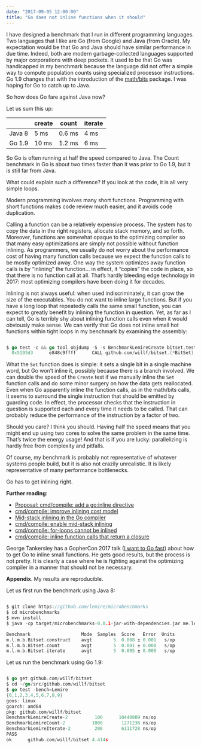 ```yaml
---
date: "2017-09-05 12:00:00"
title: "Go does not inline functions when it should"
---
```




I have designed a benchmark that I run in different programming languages. Two languages that I like are Go (from Google) and Java (from Oracle). My expectation would be that Go and Java should have similar performance in due time. Indeed, both are modern garbage-collected languages supported by major corporations with deep pockets.
It used to be that Go was handicapped in my benchmark because the language did not offer a simple way to compute population counts using specialized processor instructions. Go 1.9 changes that with the introduction of the [math/bits](https://golang.org/pkg/math/bits/) package. I was hoping for Go to catch up to Java.

So how does Go fare against Java now?

Let us sum this up:

&nbsp;                   |create                   |count                    |iterate                  |
-------------------------|-------------------------|-------------------------|-------------------------|
Java 8                   |5 ms                     |0.6 ms                   |4 ms                     |
Go 1.9                   |10 ms                    |1.2 ms                   |6 ms                     |


So Go is often running at half the speed compared to Java. The Count benchmark in Go is about two times faster than it was prior to Go 1.9, but it is still far from Java.

What could explain such a difference? If you look at the code, it is all very simple loops.

Modern programming involves many short functions. Programming with short functions makes code review much easier, and it avoids code duplication.

Calling a function can be a relatively expensive process. The system has to copy the data in the right registers, allocate stack memory, and so forth. Moreover, functions are somewhat opaque to the optimizing compiler so that many easy optimizations are simply not possible without function inlining.
As programmers, we usually do not worry about the performance cost of having many function calls because we expect the function calls to be mostly optimized away. One way the system optimizes away function calls is by &ldquo;inlining&rdquo; the function&hellip; in effect, it &ldquo;copies&rdquo; the code in place, so that there is no function call at all. That&rsquo;s hardly bleeding edge technology in 2017: most optimizing compilers have been doing it for decades.

Inlining is not always useful: when used indiscriminately, it can grow the size of the executables. You do not want to inline large functions. But if you have a long loop that repeatedly calls the same small function, you can expect to greatly benefit by inlining the function in question.
Yet, as far as I can tell, Go is terribly shy about inlining function calls even when it would obviously make sense. We can verify that Go does not inline small hot functions within tight loops in my benchmark by examining the assembly:
```Go

$ go test -c && go tool objdump -S -s BenchmarkLemireCreate bitset.test |grep CALL
  0x5193d3		e848c9ffff		CALL github.com/willf/bitset.(*BitSet).Set(SB)
```


What the `Set` function does is simple: it sets a single bit in a single machine word, but Go won&rsquo;t inline it, possibly because there is a branch involved. We can double the speed of the `Create` test if we manually inline the `Set` function calls and do some minor surgery on how the data gets reallocated.
Even when Go apparently inline the function calls, as in the math/bits calls, it seems to surround the single instruction that should be emitted by guarding code. In effect, the processor checks that the instruction in question is supported each and every time it needs to be called. That can probably reduce the performance of the instruction by a factor of two.

Should you care? I think you should. Having half the speed means that you might end up using two cores to solve the same problem in the same time. That&rsquo;s twice the energy usage! And that is if you are lucky: parallelizing is hardly free from complexity and pitfalls.

Of course, my benchmark is probably not representative of whatever systems people build, but it is also not crazily unrealistic. It is likely representative of many performance bottlenecks.

Go has to get inlining right.

__Further reading__:
- [Proposal: cmd/compile: add a go:inline directive](https://github.com/golang/go/issues/21536)
- [cmd/compile: improve inlining cost model](https://github.com/golang/go/issues/17566)
- [Mid-stack inlining in the Go compiler](https://docs.google.com/presentation/d/1Wcblp3jpfeKwA0Y4FOmj63PW52M_qmNqlQkNaLj0P5o/edit#slide=id.p)
- [cmd/compile: enable mid-stack inlining](https://github.com/golang/go/issues/19348)
- [cmd/compile: for-loops cannot be inlined](https://github.com/golang/go/issues/14768)
- [cmd/compile: inline function calls that return a closure](https://github.com/golang/go/issues/10292)


George Tankersley has a GopherCon 2017 talk ([I want to Go fast](https://youtu.be/7y2LhWm04FU)) about how to get Go to inline small functions. He gets good results, but the process is not pretty. It is clearly a case where he is fighting against the optimizing compiler in a manner that should not be necessary.

__Appendix__. My results are reproducible.

Let us first run the benchmark using Java 8:
```Go

$ git clone https://github.com/lemire/microbenchmarks
$ cd microbenchmarks
$ mvn install
$ java -cp target/microbenchmarks-0.0.1-jar-with-dependencies.jar me.lemire.microbenchmarks.bitset.Bitset

Benchmark                   Mode  Samples  Score   Error  Units
m.l.m.b.Bitset.construct    avgt        5  0.008 ± 0.001   s/op
m.l.m.b.Bitset.count        avgt        5  0.001 ± 0.000   s/op
m.l.m.b.Bitset.iterate      avgt        5  0.005 ± 0.000   s/op
```


Let us run the benchmark using Go 1.9:
```Go

$ go get github.com/willf/bitset
$ cd ~/go/src/github.com/willf/bitset
$ go test -bench=Lemire
{0,1,2,3,4,5,6,7,8,9}
goos: linux
goarch: amd64
pkg: github.com/willf/bitset
BenchmarkLemireCreate-2    	     100	  10440889 ns/op
BenchmarkLemireCount-2     	    1000	   1271236 ns/op
BenchmarkLemireIterate-2   	     200	   6111728 ns/op
PASS
ok  	github.com/willf/bitset	4.414s
```


